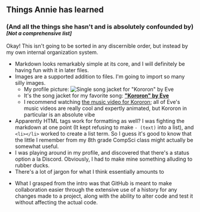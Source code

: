 ## **Things Annie has learned**

### (And all the things she hasn't and is absolutely confounded by) <sub>*[Not a comprehensive list]*</sub>
Okay! This isn't going to be sorted in any discernible order, but instead by my own internal organization system.

- Markdown looks remarkably simple at its core, and I will definitely be having fun with it in later files. 
- Images are a supported addition to files. I'm going to import so many silly images.
  - My profile picture: ![Single song jacket for "Kororon" by Eve](https://github.com/user-attachments/assets/478c36a1-a387-4eef-b4cd-20bfada61f78)
  - It's the song jacket for my favorite song: [**"Kororon" by Eve**](https://www.youtube.com/watch?v=PLXVIDm1ahg)
  - I recommend watching [the music video for Kororon](https://www.youtube.com/watch?v=Gw96jPDtoDQ); all of Eve's music videos are really cool and expertly animated, but Kororon in particular is an absolute vibe
- Apparently HTML tags work for formatting as well? I was fighting the markdown at one point (It kept refusing to make `- (text)` into a list), and `<li></li>` worked to create a list term. So I guess it's good to know that the little I remember from my 8th grade CompSci class might actually be somewhat useful.
- I was playing around in my profile, and discovered that there's a status option a la Discord. Obviously, I had to make mine something alluding to rubber ducks.
- There's a lot of jargon for what I think essentially amounts to
>
- What I grasped from the intro was that GitHub is meant to make collaboration easier through the extensive use of a history for any changes made to a project, along with the ability to alter code and test it without affecting the actual code.
